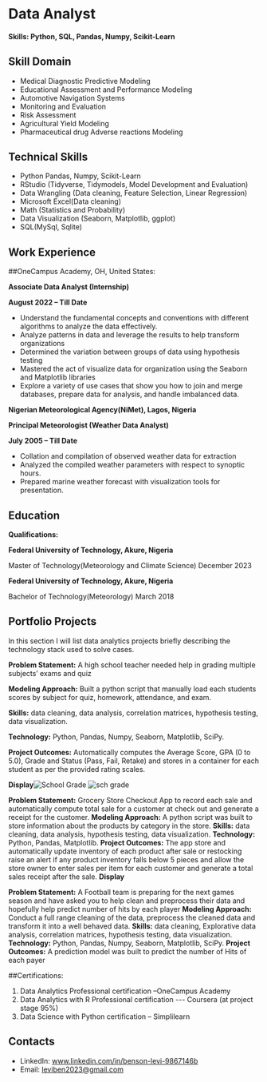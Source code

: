 # Data Analyst

#### Skills: Python, SQL, Pandas, Numpy, Scikit-Learn

## Skill Domain
- Medical Diagnostic Predictive Modeling
- Educational Assessment and Performance Modeling
- Automotive Navigation Systems
- Monitoring and Evaluation
- Risk Assessment
- Agricultural Yield Modeling
- Pharmaceutical drug Adverse reactions Modeling

## Technical Skills
- Python Pandas, Numpy, Scikit-Learn
- RStudio (Tidyverse, Tidymodels, Model Development and Evaluation) 
- Data Wrangling (Data cleaning, Feature Selection, Linear Regression)
- Microsoft Excel(Data cleaning)
- Math (Statistics and Probability)
- Data Visualization (Seaborn, Matplotlib, ggplot)
- SQL(MySql, Sqlite)

## Work Experience

##OneCampus Academy, OH, United States:

**Associate Data Analyst (Internship)**

**August 2022 – Till Date**
- Understand the fundamental concepts and conventions with different algorithms to analyze the data effectively.
- Analyze patterns in data and leverage the results to help transform organizations
- Determined the variation between groups of data using hypothesis testing
- Mastered the act of visualize data for organization using the Seaborn and Matplotlib libraries
- Explore a variety of use cases that show you how to join and merge databases, prepare data for analysis, and handle imbalanced data.

**Nigerian Meteorological Agency(NiMet), Lagos, Nigeria**

**Principal Meteorologist (Weather Data Analyst)**

**July 2005 – Till Date**
-	Collation and compilation of observed weather data for extraction
-	Analyzed the compiled weather parameters with respect to synoptic hours.
-	Prepared marine weather forecast with visualization tools for presentation.

## Education 

**Qualifications:**

**Federal University of Technology, Akure, Nigeria**

Master of Technology(Meteorology and Climate Science)
December 2023

**Federal University of Technology, Akure, Nigeria**

Bachelor of Technology(Meteorology)
March 2018


## Portfolio Projects

In this section I will list data analytics projects briefly describing the technology stack used to solve cases.

**Problem Statement:** A high school teacher needed help in grading multiple subjects’ exams and quiz

**Modeling Approach:** Built a python script that manually load each students scores by subject for quiz, homework, attendance, and exam.

**Skills:** data cleaning, data analysis, correlation matrices, hypothesis testing, data visualization.

**Technology:** Python, Pandas, Numpy, Seaborn, Matplotlib, SciPy.

**Project Outcomes:** Automatically computes the Average Score, GPA (0 to 5.0), Grade and Status (Pass, Fail, Retake) and stores in a container for each student as per the provided rating scales.

**Display**![School Grade](https://github.com/Blab2023/DataAnalyst/assets/122015022/3e659e00-3838-4692-9c13-a0a43294a8c7)
           ![sch grade](https://github.com/Blab2023/DataAnalyst/assets/122015022/127e351e-9525-4853-a1f2-233e3e6f9172)

**Problem Statement:** Grocery Store Checkout App to record each sale and automatically compute total sale for a customer at check out and generate a receipt for the customer.
**Modeling Approach:** A python script was built to store information about the products by category in the store.
**Skills:** data cleaning, data analysis, hypothesis testing, data visualization.
**Technology:** Python, Pandas, Matplotlib.
**Project Outcomes:** The app store and automatically update inventory of each product after sale or restocking raise an alert if any product inventory falls below 5 pieces and allow the store owner to enter sales per item for each customer and generate a total sales receipt after the sale.
**Display**


**Problem Statement:** A Football team is preparing for the next games season and have asked you to help clean and preprocess their data and hopefully help predict number of hits by each player
**Modeling Approach:** Conduct a full range cleaning of the data, preprocess the cleaned data and transform it into a well behaved data.
**Skills:** data cleaning, Explorative data analysis, correlation matrices, hypothesis testing, data visualization.
**Technology:** Python, Pandas, Numpy, Seaborn, Matplotlib, SciPy.
**Project Outcomes:** A prediction model was built to predict the number of Hits of each payer

##Certifications:
1.	Data Analytics Professional certification –OneCampus Academy
2.	Data Analytics with R Professional certification --- Coursera (at project stage 95%)
3.	Data Science with Python certification – Simplilearn

## Contacts
- LinkedIn: www.linkedin.com/in/benson-levi-9867146b
- Email: leviben2023@gmail.com

